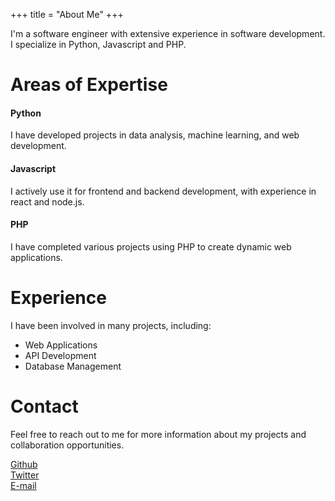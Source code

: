 +++
title = "About Me"
+++

I'm a software engineer with extensive experience in software development. I specialize in Python, Javascript and PHP.

# Areas of Expertise
#### Python
I have developed projects in data analysis, machine learning, and web development.

#### Javascript
I actively use it for frontend and backend development, with experience in react and node.js.

#### PHP
I have completed various projects using PHP to create dynamic web applications.

# Experience
I have been involved in many projects, including:

- Web Applications
- API Development
- Database Management

# Contact
Feel free to reach out to me for more information about my projects and collaboration opportunities.

<a target='_blank' href='https://github.com/uiframer'>Github</a>
<br/>
<a target='_blank' href='https://x.com/amertoglu16'>Twitter</a>
<br/>
<a href='mailto:abdullah.mertoglu99@gmail.com'>E-mail</a>

